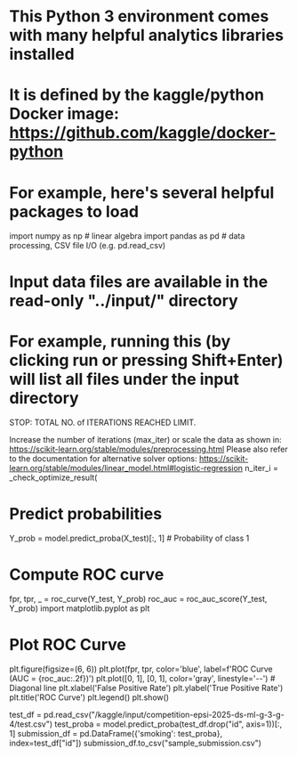 # This Python 3 environment comes with many helpful analytics libraries installed
# It is defined by the kaggle/python Docker image: https://github.com/kaggle/docker-python
# For example, here's several helpful packages to load

import numpy as np # linear algebra
import pandas as pd # data processing, CSV file I/O (e.g. pd.read_csv)

# Input data files are available in the read-only "../input/" directory
# For example, running this (by clicking run or pressing Shift+Enter) will list all files under the input directory

STOP: TOTAL NO. of ITERATIONS REACHED LIMIT.

Increase the number of iterations (max_iter) or scale the data as shown in:
    https://scikit-learn.org/stable/modules/preprocessing.html
Please also refer to the documentation for alternative solver options:
    https://scikit-learn.org/stable/modules/linear_model.html#logistic-regression
  n_iter_i = _check_optimize_result(

  # Predict probabilities
Y_prob = model.predict_proba(X_test)[:, 1]  # Probability of class 1

# Compute ROC curve
fpr, tpr, _ = roc_curve(Y_test, Y_prob)
roc_auc = roc_auc_score(Y_test, Y_prob)
import matplotlib.pyplot as plt
# Plot ROC Curve
plt.figure(figsize=(6, 6))
plt.plot(fpr, tpr, color='blue', label=f'ROC Curve (AUC = {roc_auc:.2f})')
plt.plot([0, 1], [0, 1], color='gray', linestyle='--')  # Diagonal line
plt.xlabel('False Positive Rate')
plt.ylabel('True Positive Rate')
plt.title('ROC Curve')
plt.legend()
plt.show()

test_df = pd.read_csv("/kaggle/input/competition-epsi-2025-ds-ml-g-3-g-4/test.csv")
test_proba = model.predict_proba(test_df.drop("id", axis=1))[:, 1]
submission_df = pd.DataFrame({'smoking': test_proba}, index=test_df["id"])
submission_df.to_csv("sample_submission.csv")

